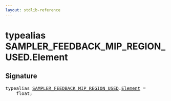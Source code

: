 ```yaml
---
layout: stdlib-reference
---
```


# typealias SAMPLER\_FEEDBACK\_MIP\_REGION\_USED\.Element

## Signature

<pre>
<span class='code_keyword'>typealias</span> <a href="../types/sampler_feedback_mip_region_used-012345689abcdefhijlmnopqstuv/index.html" class="code_type">SAMPLER_FEEDBACK_MIP_REGION_USED</a>.<a href="element-0.html" class="code_type">Element</a> = 
    <span class="code_keyword">float</span>;
</pre>

